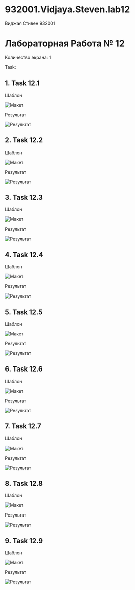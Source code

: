 # 932001.Vidjaya.Steven.lab12

Виджая Стивен 932001

# Лабораторная Работа № 12
Количество экрана: 1

Task:
## 1. Task 12.1
   
   Шаблон
   
   ![Макет](https://github.com/Steven2110/932001.Vidjaya.Steven.Weblab/blob/main/Lab12/Screenshots/Lab2.2-1.png)

   Результат
   
   ![Результат](https://github.com/Steven2110/932001.Vidjaya.Steven.Weblab/blob/main/Lab12/Screenshots/Result2.2-1.png)

## 2. Task 12.2
   
   Шаблон
   
   ![Макет](https://github.com/Steven2110/932001.Vidjaya.Steven.Weblab/blob/main/Lab12/Screenshots/Lab2.2-2.png)

   Результат
   
   ![Результат](https://github.com/Steven2110/932001.Vidjaya.Steven.Weblab/blob/main/Lab12/Screenshots/Result2.2-2.png)

## 3. Task 12.3
   
   Шаблон
   
   ![Макет](https://github.com/Steven2110/932001.Vidjaya.Steven.Weblab/blob/main/Lab12/Screenshots/Lab2.2-3.png)

   Результат
   
   ![Результат](https://github.com/Steven2110/932001.Vidjaya.Steven.Weblab/blob/main/Lab12/Screenshots/Result2.2-3.png)

## 4. Task 12.4
   
   Шаблон
   
   ![Макет](https://github.com/Steven2110/932001.Vidjaya.Steven.Weblab/blob/main/Lab12/Screenshots/Lab2.2-4.png)

   Результат
   
   ![Результат](https://github.com/Steven2110/932001.Vidjaya.Steven.Weblab/blob/main/Lab12/Screenshots/Result2.2-4.png)

## 5. Task 12.5
   
   Шаблон
   
   ![Макет](https://github.com/Steven2110/932001.Vidjaya.Steven.Weblab/blob/main/Lab12/Screenshots/Lab2.2-5.png)

   Результат
   
   ![Результат](https://github.com/Steven2110/932001.Vidjaya.Steven.Weblab/blob/main/Lab12/Screenshots/Result2.2-5.png)

## 6. Task 12.6
   
   Шаблон
   
   ![Макет](https://github.com/Steven2110/932001.Vidjaya.Steven.Weblab/blob/main/Lab12/Screenshots/Lab2.2-6.png)

   Результат
   
   ![Результат](https://github.com/Steven2110/932001.Vidjaya.Steven.Weblab/blob/main/Lab12/Screenshots/Result2.2-6.png)

## 7. Task 12.7
   
   Шаблон
   
   ![Макет](https://github.com/Steven2110/932001.Vidjaya.Steven.Weblab/blob/main/Lab12/Screenshots/Lab2.2-7.png)

   Результат
   
   ![Результат](https://github.com/Steven2110/932001.Vidjaya.Steven.Weblab/blob/main/Lab12/Screenshots/Result2.2-7.png)

## 8. Task 12.8
   
   Шаблон
   
   ![Макет](https://github.com/Steven2110/932001.Vidjaya.Steven.Weblab/blob/main/Lab12/Screenshots/Lab2.2-8.png)

   Результат
   
   ![Результат](https://github.com/Steven2110/932001.Vidjaya.Steven.Weblab/blob/main/Lab12/Screenshots/Result2.2-8.png)

## 9. Task 12.9
   
   Шаблон
   
   ![Макет](https://github.com/Steven2110/932001.Vidjaya.Steven.Weblab/blob/main/Lab12/Screenshots/Lab2.2-9.png)

   Результат
   
   ![Результат](https://github.com/Steven2110/932001.Vidjaya.Steven.Weblab/blob/main/Lab12/Screenshots/Result2.2-9.png)